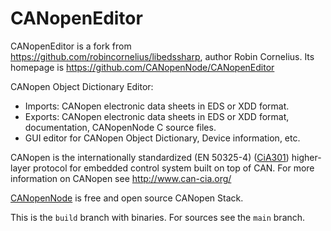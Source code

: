 CANopenEditor
=============
CANopenEditor is a fork from https://github.com/robincornelius/libedssharp, author Robin Cornelius.
Its homepage is https://github.com/CANopenNode/CANopenEditor

CANopen Object Dictionary Editor:
 - Imports: CANopen electronic data sheets in EDS or XDD format.
 - Exports: CANopen electronic data sheets in EDS or XDD format, documentation, CANopenNode C source files.
 - GUI editor for CANopen Object Dictionary, Device information, etc.

CANopen is the internationally standardized (EN 50325-4) ([CiA301](http://can-cia.org/standardization/technical-documents)) higher-layer protocol for embedded control system built on top of CAN. For more information on CANopen see http://www.can-cia.org/

[CANopenNode](https://github.com/CANopenNode/CANopenNode) is free and open source CANopen Stack.

This is the `build` branch with binaries. For sources see the `main` branch.
